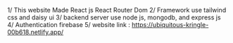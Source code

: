 1/ This website Made React js React Router Dom
2/ Framework use tailwind css and daisy ui
3/ backend server use node js, mongodb, and express js  
4/ Authentication firebase 
5/ website link : https://ubiquitous-kringle-00b618.netlify.app/